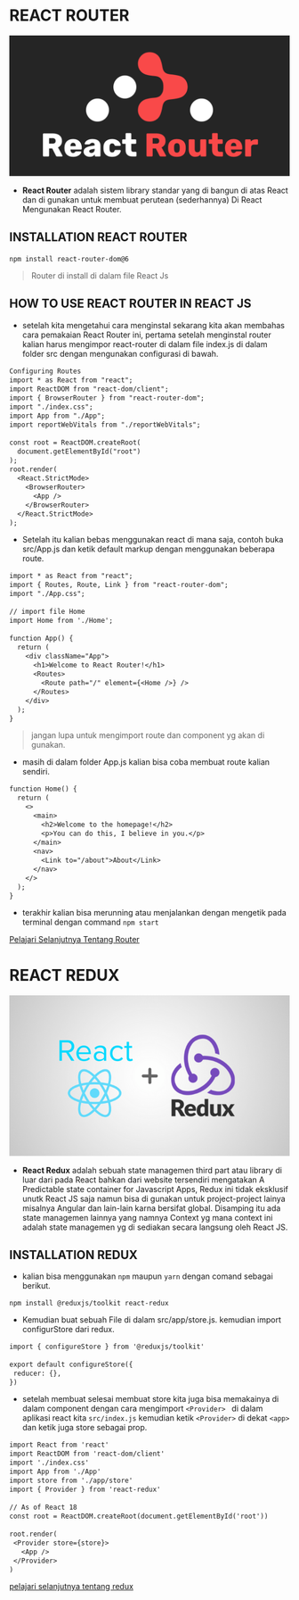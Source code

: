 # REACT ROUTER

<p align='center'>
<img src='images/router.png'></p>

* __React Router__ adalah sistem library standar yang di bangun di atas React dan di gunakan untuk membuat perutean (sederhannya) Di React Mengunakan React Router.

## INSTALLATION REACT ROUTER

```
npm install react-router-dom@6
```
> Router di install di dalam file React Js
## HOW TO USE REACT ROUTER IN REACT JS

* setelah kita mengetahui cara menginstal sekarang kita akan membahas cara pemakaian React Router ini, pertama setelah menginstal router kalian harus mengimpor react-router di dalam file index.js di dalam folder src dengan mengunakan configurasi di bawah.

```
Configuring Routes
import * as React from "react";
import ReactDOM from "react-dom/client";
import { BrowserRouter } from "react-router-dom";
import "./index.css";
import App from "./App";
import reportWebVitals from "./reportWebVitals";

const root = ReactDOM.createRoot(
  document.getElementById("root")
);
root.render(
  <React.StrictMode>
    <BrowserRouter>
      <App />
    </BrowserRouter>
  </React.StrictMode>
);
```
* Setelah itu kalian bebas menggunakan react di mana saja, contoh buka src/App.js dan ketik default markup dengan menggunakan beberapa route.
```
import * as React from "react";
import { Routes, Route, Link } from "react-router-dom";
import "./App.css";

// import file Home
import Home from './Home';

function App() {
  return (
    <div className="App">
      <h1>Welcome to React Router!</h1>
      <Routes>
        <Route path="/" element={<Home />} />
      </Routes>
    </div>
  );
}
```
> jangan lupa untuk mengimport route dan component yg akan di gunakan.

* masih di dalam folder App.js kalian bisa coba membuat route kalian sendiri.
```
function Home() {
  return (
    <>
      <main>
        <h2>Welcome to the homepage!</h2>
        <p>You can do this, I believe in you.</p>
      </main>
      <nav>
        <Link to="/about">About</Link>
      </nav>
    </>
  );
}
```

* terakhir kalian bisa merunning atau menjalankan dengan mengetik pada terminal dengan command ```npm start```

[Pelajari Selanjutnya Tentang Router ](https://reactrouter.com/en/main)

# REACT REDUX

<p align="center">
<img src="images/Redux.jpg"></P>

* __React Redux__ adalah sebuah state managemen third part atau library di luar dari pada React bahkan dari website tersendiri mengatakan A Predictable state container for Javascript Apps, Redux ini tidak eksklusif unutk React JS saja namun bisa di gunakan untuk project-project lainya misalnya Angular dan lain-lain karna bersifat global. Disamping itu ada state managemen lainnya yang namnya Context yg mana context ini adalah state managemen yg di sediakan secara langsung oleh React JS.

## INSTALLATION REDUX 
 
 * kalian bisa menggunakan ```npm``` maupun ```yarn``` dengan comand sebagai berikut.

 ```
npm install @reduxjs/toolkit react-redux
 ```

 * Kemudian buat sebuah File di dalam src/app/store.js. kemudian import configurStore dari redux.
 ```
import { configureStore } from '@reduxjs/toolkit'

export default configureStore({
  reducer: {},
})
 ```
 * setelah membuat selesai membuat store kita juga bisa memakainya di dalam component dengan cara mengimport ```<Provider> ``` di dalam aplikasi react kita ```src/index.js``` kemudian ketik ```<Provider>``` di dekat ```<app>``` dan ketik juga store sebagai prop.

 ```
import React from 'react'
import ReactDOM from 'react-dom/client'
import './index.css'
import App from './App'
import store from './app/store'
import { Provider } from 'react-redux'

// As of React 18
const root = ReactDOM.createRoot(document.getElementById('root'))

root.render(
  <Provider store={store}>
    <App />
  </Provider>
)
 ```

 [pelajari selanjutnya tentang redux](https://react-redux.js.org/tutorials/quick-start)
